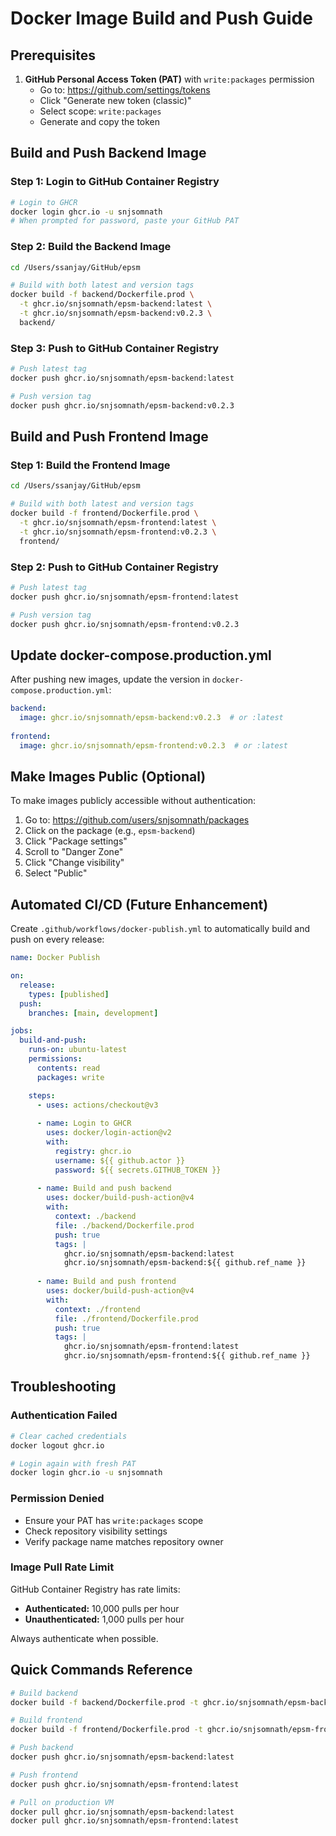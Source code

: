 # Docker Image Build and Push Guide

## Prerequisites

1. **GitHub Personal Access Token (PAT)** with `write:packages` permission
   - Go to: https://github.com/settings/tokens
   - Click "Generate new token (classic)"
   - Select scope: `write:packages`
   - Generate and copy the token

## Build and Push Backend Image

### Step 1: Login to GitHub Container Registry

```bash
# Login to GHCR
docker login ghcr.io -u snjsomnath
# When prompted for password, paste your GitHub PAT
```

### Step 2: Build the Backend Image

```bash
cd /Users/ssanjay/GitHub/epsm

# Build with both latest and version tags
docker build -f backend/Dockerfile.prod \
  -t ghcr.io/snjsomnath/epsm-backend:latest \
  -t ghcr.io/snjsomnath/epsm-backend:v0.2.3 \
  backend/
```

### Step 3: Push to GitHub Container Registry

```bash
# Push latest tag
docker push ghcr.io/snjsomnath/epsm-backend:latest

# Push version tag
docker push ghcr.io/snjsomnath/epsm-backend:v0.2.3
```

## Build and Push Frontend Image

### Step 1: Build the Frontend Image

```bash
cd /Users/ssanjay/GitHub/epsm

# Build with both latest and version tags
docker build -f frontend/Dockerfile.prod \
  -t ghcr.io/snjsomnath/epsm-frontend:latest \
  -t ghcr.io/snjsomnath/epsm-frontend:v0.2.3 \
  frontend/
```

### Step 2: Push to GitHub Container Registry

```bash
# Push latest tag
docker push ghcr.io/snjsomnath/epsm-frontend:latest

# Push version tag
docker push ghcr.io/snjsomnath/epsm-frontend:v0.2.3
```

## Update docker-compose.production.yml

After pushing new images, update the version in `docker-compose.production.yml`:

```yaml
backend:
  image: ghcr.io/snjsomnath/epsm-backend:v0.2.3  # or :latest
  
frontend:
  image: ghcr.io/snjsomnath/epsm-frontend:v0.2.3  # or :latest
```

## Make Images Public (Optional)

To make images publicly accessible without authentication:

1. Go to: https://github.com/users/snjsomnath/packages
2. Click on the package (e.g., `epsm-backend`)
3. Click "Package settings"
4. Scroll to "Danger Zone"
5. Click "Change visibility"
6. Select "Public"

## Automated CI/CD (Future Enhancement)

Create `.github/workflows/docker-publish.yml` to automatically build and push on every release:

```yaml
name: Docker Publish

on:
  release:
    types: [published]
  push:
    branches: [main, development]

jobs:
  build-and-push:
    runs-on: ubuntu-latest
    permissions:
      contents: read
      packages: write

    steps:
      - uses: actions/checkout@v3
      
      - name: Login to GHCR
        uses: docker/login-action@v2
        with:
          registry: ghcr.io
          username: ${{ github.actor }}
          password: ${{ secrets.GITHUB_TOKEN }}
      
      - name: Build and push backend
        uses: docker/build-push-action@v4
        with:
          context: ./backend
          file: ./backend/Dockerfile.prod
          push: true
          tags: |
            ghcr.io/snjsomnath/epsm-backend:latest
            ghcr.io/snjsomnath/epsm-backend:${{ github.ref_name }}
      
      - name: Build and push frontend
        uses: docker/build-push-action@v4
        with:
          context: ./frontend
          file: ./frontend/Dockerfile.prod
          push: true
          tags: |
            ghcr.io/snjsomnath/epsm-frontend:latest
            ghcr.io/snjsomnath/epsm-frontend:${{ github.ref_name }}
```

## Troubleshooting

### Authentication Failed

```bash
# Clear cached credentials
docker logout ghcr.io

# Login again with fresh PAT
docker login ghcr.io -u snjsomnath
```

### Permission Denied

- Ensure your PAT has `write:packages` scope
- Check repository visibility settings
- Verify package name matches repository owner

### Image Pull Rate Limit

GitHub Container Registry has rate limits:
- **Authenticated:** 10,000 pulls per hour
- **Unauthenticated:** 1,000 pulls per hour

Always authenticate when possible.

## Quick Commands Reference

```bash
# Build backend
docker build -f backend/Dockerfile.prod -t ghcr.io/snjsomnath/epsm-backend:latest backend/

# Build frontend  
docker build -f frontend/Dockerfile.prod -t ghcr.io/snjsomnath/epsm-frontend:latest frontend/

# Push backend
docker push ghcr.io/snjsomnath/epsm-backend:latest

# Push frontend
docker push ghcr.io/snjsomnath/epsm-frontend:latest

# Pull on production VM
docker pull ghcr.io/snjsomnath/epsm-backend:latest
docker pull ghcr.io/snjsomnath/epsm-frontend:latest
```
